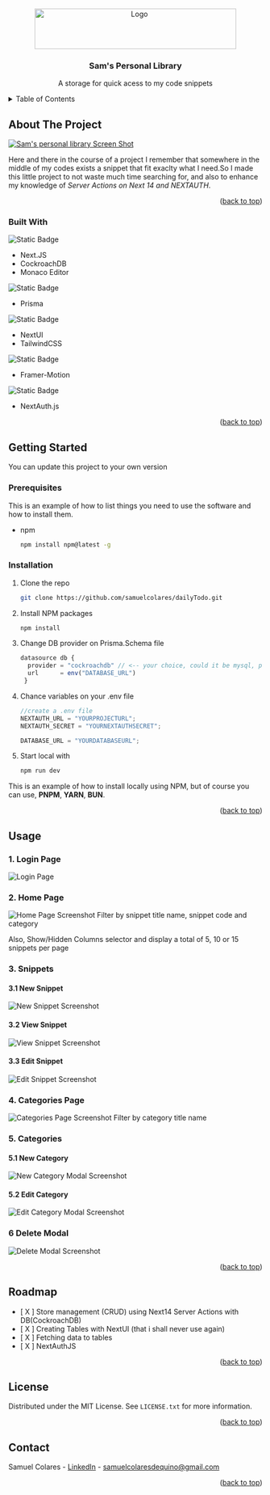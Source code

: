 <!-- Improved compatibility of back to top link: See: https://github.com/othneildrew/Best-README-Template/pull/73 -->

<a name="readme-top"></a>

<!--
*** Thanks for checking out the Best-README-Template. If you have a suggestion
*** that would make this better, please fork the repo and create a pull request
*** or simply open an issue with the tag "enhancement".
*** Don't forget to give the project a star!
*** Thanks again! Now go create something AMAZING! :D
-->

<!-- PROJECT SHIELDS -->
<!--
*** I'm using markdown "reference style" links for readability.
*** Reference links are enclosed in brackets [ ] instead of parentheses ( ).
*** See the bottom of this document for the declaration of the reference variables
*** for contributors-url, forks-url, etc. This is an optional, concise syntax you may use.
*** https://www.markdownguide.org/basic-syntax/#reference-style-links
-->

<!-- PROJECT LOGO -->
<br />
<div align="center">
  <a href="https://github.com/github_username/repo_name">
    <img src="https://imgur.com/kkjFBWv.png" alt="Logo" width="400" height="80">
  </a>

<h3 align="center">Sam's Personal Library</h3>

  <p align="center">
    A storage for quick acess to my code snippets
    <br />
    <!-- <a href="https://github.com/samuelcolares/dailyTodo/pulls"><strong>Explore the docs »</strong></a>
    <br />
    <br />
     <a href="https://dailytodo-sam.vercel.app/">View Demo</a>
    ·
     <a href="https://github.com/samuelcolares/dailyTodo/issues">Report Bug</a>
    ·
    <a href="https://github.com/samuelcolares/dailyTodo/pulls">Request Feature</a> -->
  </p>
</div>

<!--
<!-- TABLE OF CONTENTS -->
<details>
  <summary>Table of Contents</summary>
  <ol>
    <li>
      <a href="#about-the-project">About The Project</a>
      <ul>
        <li><a href="#built-with">Built With</a></li>
      </ul>
    </li>
    <li>
      <a href="#getting-started">Getting Started</a>
      <ul>
        <li><a href="#prerequisites">Prerequisites</a></li>
        <li><a href="#installation">Installation</a></li>
      </ul>
    </li>
    <li><a href="#usage">Usage</a></li>
    <li><a href="#roadmap">Roadmap</a></li>
    <!-- <li><a href="#contributing">Contributing</a></li> -->
    <li><a href="#license">License</a></li>
    <li><a href="#contact">Contact</a></li>
    <!-- <li><a href="#acknowledgments">Acknowledgments</a></li> -->
  </ol>
</details>

<!-- ABOUT THE PROJECT -->

## About The Project

[![Sam's personal library Screen Shot][product-screenshot]](https://dailytodo-sam.vercel.app/)

Here and there in the course of a project I remember that somewhere in the middle of my codes exists a snippet that fit exaclty what I need.So I made this little project to not waste much time searching for, and also to enhance my knowledge of _Server Actions on Next 14 and NEXTAUTH_.

<p align="right">(<a href="#readme-top">back to top</a>)</p>

### Built With

![Static Badge](https://img.shields.io/badge/CORE-8A2BE2)

- Next.JS
- CockroachDB
- Monaco Editor

![Static Badge](https://img.shields.io/badge/ORM-0070f0)

- Prisma

![Static Badge](https://img.shields.io/badge/STYLING-2f7e74)

- NextUI
- TailwindCSS

![Static Badge](https://img.shields.io/badge/ANIMATION-ee4648)

- Framer-Motion

![Static Badge](https://img.shields.io/badge/AUTHENTICATION-1d1d1d)

- NextAuth.js

<p align="right">(<a href="#readme-top">back to top</a>)</p>

<!-- GETTING STARTED -->

## Getting Started

You can update this project to your own version

### Prerequisites

This is an example of how to list things you need to use the software and how to install them.

- npm
  ```sh
  npm install npm@latest -g
  ```

### Installation

1. Clone the repo
   ```sh
   git clone https://github.com/samuelcolares/dailyTodo.git
   ```
2. Install NPM packages
   ```sh
   npm install
   ```
3. Change DB provider on Prisma.Schema file
   ```javascript
   datasource db {
     provider = "cockroachdb" // <-- your choice, could it be mysql, postgre, mongoDB, sqlite...
     url      = env("DATABASE_URL")
    }
   ```
4. Chance variables on your .env file

   ```javascript
   //create a .env file
   NEXTAUTH_URL = "YOURPROJECTURL";
   NEXTAUTH_SECRET = "YOURNEXTAUTHSECRET";

   DATABASE_URL = "YOURDATABASEURL";
   ```

5. Start local with
   ```sh
   npm run dev
   ```

This is an example of how to install locally using NPM, but of course you can use, **PNPM**, **YARN**, **BUN**.

<p align="right">(<a href="#readme-top">back to top</a>)</p>

<!-- USAGE EXAMPLES -->

## Usage

### 1. Login Page

![Login Page][usage-1]

### 2. Home Page

![Home Page Screenshot][product-screenshot]
Filter by snippet title name, snippet code and category

Also, Show/Hidden Columns selector and display a total of 5, 10 or 15 snippets per page

### 3. Snippets

#### 3.1 New Snippet

![New Snippet Screenshot][usage-2]

#### 3.2 View Snippet

![View Snippet Screenshot][usage-3]

#### 3.3 Edit Snippet

![Edit Snippet Screenshot][usage-4]

### 4. Categories Page

![Categories Page Screenshot][usage-5]
Filter by category title name

### 5. Categories

#### 5.1 New Category

![New Category Modal Screenshot][usage-6]

#### 5.2 Edit Category

![Edit Category Modal Screenshot][usage-7]

### 6 Delete Modal

![Delete Modal Screenshot][usage-8]

<p align="right">(<a href="#readme-top">back to top</a>)</p>

<!-- ROADMAP -->

## Roadmap

- [ X ] Store management (CRUD) using Next14 Server Actions with DB(CockroachDB)
- [ X ] Creating Tables with NextUI (that i shall never use again)
- [ X ] Fetching data to tables
- [ X ] NextAuthJS

<!-- See the [open issues](https://github.com/samuelcolares/dailyTodo/issues) for a full list of proposed features (and known issues). -->

<p align="right">(<a href="#readme-top">back to top</a>)</p>

<!-- CONTRIBUTING -->

<!-- ## Contributing

Contributions are what make the open source community such an amazing place to learn, inspire, and create. Any contributions you make are **greatly appreciated**.

If you have a suggestion that would make this better, please fork the repo and create a pull request. You can also simply open an issue with the tag "enhancement".
Don't forget to give the project a star! Thanks again!

1. Fork the Project
2. Create your Feature Branch (`git checkout -b feature/AmazingFeature`)
3. Commit your Changes (`git commit -m 'Add some AmazingFeature'`)
4. Push to the Branch (`git push origin feature/AmazingFeature`)
5. Open a Pull Request

<p align="right">(<a href="#readme-top">back to top</a>)</p> -->

<!-- LICENSE -->

## License

Distributed under the MIT License. See `LICENSE.txt` for more information.

<p align="right">(<a href="#readme-top">back to top</a>)</p>

<!-- CONTACT -->

## Contact

Samuel Colares - [LinkedIn][linkedin-url] - samuelcolaresdequino@gmail.com

<p align="right">(<a href="#readme-top">back to top</a>)</p>

<!-- ACKNOWLEDGMENTS -->
<!-- ## Acknowledgments

* []()
* []()
* []()

<p align="right">(<a href="#readme-top">back to top</a>)</p> -->

<!-- MARKDOWN LINKS & IMAGES -->
<!-- https://www.markdownguide.org/basic-syntax/#reference-style-links -->

[contributors-shield]: https://img.shields.io/github/contributors/samuelcolares/dailyTodo.svg?style=for-the-badge
[contributors-url]: https://github.com/samuelcolares/dailyTodo/graphs/contributors
[forks-shield]: https://img.shields.io/github/forks/samuelcolares/dailyTodo.svg?style=for-the-badge
[forks-url]: https://github.com/samuelcolares/dailyTodo/network/members
[stars-shield]: https://img.shields.io/github/stars/samuelcolares/dailyTodo.svg?style=for-the-badge
[stars-url]: https://github.com/samuelcolares/dailyTodo/stargazers
[issues-shield]: https://img.shields.io/github/issues/samuelcolares/dailyTodo.svg?style=for-the-badge
[issues-url]: https://github.com/samuelcolares/dailyTodo/issues
[license-shield]: https://img.shields.io/github/license/samuelcolares/dailyTodo.svg?style=for-the-badge
[license-url]: https://github.com/samuelcolares/dailyTodo/blob/master/LICENSE.txt
[linkedin-shield]: https://img.shields.io/badge/-LinkedIn-black.svg?style=for-the-badge&logo=linkedin&colorB=555
[linkedin-url]: https://linkedin.com/in/samuelcolares
[product-screenshot]: https://imgur.com/1o4kCCd.png
[usage-1]: https://imgur.com/tJP1Qt1.png
[usage-2]: https://imgur.com/ugoaCFD.png
[usage-3]: https://imgur.com/ODv6Sjv.png
[usage-4]: https://imgur.com/TfATCJs.png
[usage-5]: https://imgur.com/awDYUwg.png
[usage-6]: https://imgur.com/SHHqHyM.png
[usage-7]: https://imgur.com/TyssofN.png
[usage-8]: https://imgur.com/THxFWCT.png
[Next.js]: https://img.shields.io/badge/next.js-000000?style=for-the-badge&logo=nextdotjs&logoColor=white
[Next-url]: https://nextjs.org/
[React.js]: https://img.shields.io/badge/React-20232A?style=for-the-badge&logo=react&logoColor=61DAFB
[React-url]: https://reactjs.org/
[Vue.js]: https://img.shields.io/badge/Vue.js-35495E?style=for-the-badge&logo=vuedotjs&logoColor=4FC08D
[Vue-url]: https://vuejs.org/
[Angular.io]: https://img.shields.io/badge/Angular-DD0031?style=for-the-badge&logo=angular&logoColor=white
[Angular-url]: https://angular.io/
[Svelte.dev]: https://img.shields.io/badge/Svelte-4A4A55?style=for-the-badge&logo=svelte&logoColor=FF3E00
[Svelte-url]: https://svelte.dev/
[Laravel.com]: https://img.shields.io/badge/Laravel-FF2D20?style=for-the-badge&logo=laravel&logoColor=white
[Laravel-url]: https://laravel.com
[Bootstrap.com]: https://img.shields.io/badge/Bootstrap-563D7C?style=for-the-badge&logo=bootstrap&logoColor=white
[Bootstrap-url]: https://getbootstrap.com
[JQuery.com]: https://img.shields.io/badge/jQuery-0769AD?style=for-the-badge&logo=jquery&logoColor=white
[JQuery-url]: https://jquery.com
